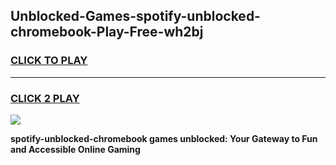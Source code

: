 
## Unblocked-Games-spotify-unblocked-chromebook-Play-Free-wh2bj
<h3>
<a href="https://premium76.site?title=spotify-unblocked-chromebook&ref=20M">CLICK TO PLAY</a></h3>
<hr>

<h3>
<a href="https://premium76.site?title=spotify-unblocked-chromebook&ref=20M">CLICK 2 PLAY</a>
  
</h3>

<a href="https://premium76.site?title=spotify-unblocked-chromebook&ref=19M"><img src="https://clearcache.store/games.png"></a>


**spotify-unblocked-chromebook games unblocked: Your Gateway to Fun and Accessible Online Gaming**
